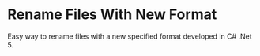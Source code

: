 # Rename Files With New Format
Easy way to rename files with a new specified format developed in C# .Net 5.
